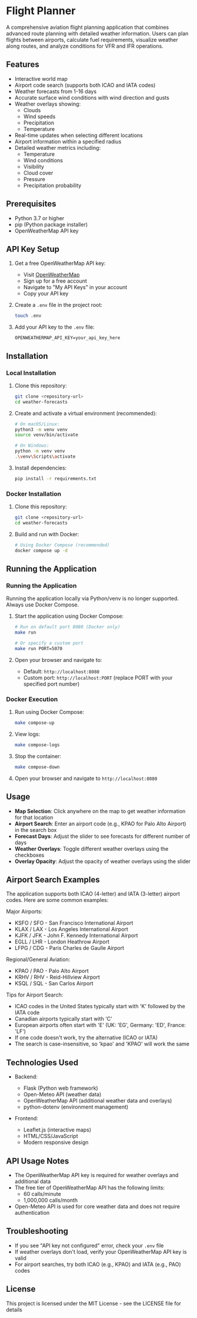 # Flight Planner

A comprehensive aviation flight planning application that combines advanced route planning with detailed weather information. Users can plan flights between airports, calculate fuel requirements, visualize weather along routes, and analyze conditions for VFR and IFR operations.

## Features

- Interactive world map
- Airport code search (supports both ICAO and IATA codes)
- Weather forecasts from 1-16 days
- Accurate surface wind conditions with wind direction and gusts
- Weather overlays showing:
  - Clouds
  - Wind speeds
  - Precipitation
  - Temperature
- Real-time updates when selecting different locations
- Airport information within a specified radius
- Detailed weather metrics including:
  - Temperature
  - Wind conditions
  - Visibility
  - Cloud cover
  - Pressure
  - Precipitation probability

## Prerequisites

- Python 3.7 or higher
- pip (Python package installer)
- OpenWeatherMap API key

## API Key Setup

1. Get a free OpenWeatherMap API key:
   - Visit [OpenWeatherMap](https://openweathermap.org/api)
   - Sign up for a free account
   - Navigate to "My API Keys" in your account
   - Copy your API key

2. Create a `.env` file in the project root:

   ```bash
   touch .env
   ```

3. Add your API key to the `.env` file:

   ```text
   OPENWEATHERMAP_API_KEY=your_api_key_here
   ```

## Installation

### Local Installation

1. Clone this repository:

   ```bash
   git clone <repository-url>
   cd weather-forecasts
   ```

2. Create and activate a virtual environment (recommended):

   ```bash
   # On macOS/Linux:
   python3 -m venv venv
   source venv/bin/activate

   # On Windows:
   python -m venv venv
   .\venv\Scripts\activate
   ```

3. Install dependencies:

   ```bash
   pip install -r requirements.txt
   ```

### Docker Installation

1. Clone this repository:

   ```bash
   git clone <repository-url>
   cd weather-forecasts
   ```

2. Build and run with Docker:

   ```bash
   # Using Docker Compose (recommended)
   docker compose up -d
   ```

## Running the Application

### Running the Application

Running the application locally via Python/venv is no longer supported. Always use Docker Compose.

1. Start the application using Docker Compose:

   ```bash
   # Run on default port 8080 (Docker only)
   make run

   # Or specify a custom port
   make run PORT=5070
   ```

2. Open your browser and navigate to:
   - Default: `http://localhost:8080`
   - Custom port: `http://localhost:PORT` (replace PORT with your specified port number)

### Docker Execution

1. Run using Docker Compose:

   ```bash
   make compose-up
   ```

2. View logs:

   ```bash
   make compose-logs
   ```

3. Stop the container:

   ```bash
   make compose-down
   ```

4. Open your browser and navigate to `http://localhost:8080`

## Usage

- **Map Selection**: Click anywhere on the map to get weather information for that location
- **Airport Search**: Enter an airport code (e.g., KPAO for Palo Alto Airport) in the search box
- **Forecast Days**: Adjust the slider to see forecasts for different number of days
- **Weather Overlays**: Toggle different weather overlays using the checkboxes
- **Overlay Opacity**: Adjust the opacity of weather overlays using the slider

## Airport Search Examples

The application supports both ICAO (4-letter) and IATA (3-letter) airport codes. Here are some common examples:

Major Airports:

- KSFO / SFO - San Francisco International Airport
- KLAX / LAX - Los Angeles International Airport
- KJFK / JFK - John F. Kennedy International Airport
- EGLL / LHR - London Heathrow Airport
- LFPG / CDG - Paris Charles de Gaulle Airport

Regional/General Aviation:

- KPAO / PAO - Palo Alto Airport
- KRHV / RHV - Reid-Hillview Airport
- KSQL / SQL - San Carlos Airport

Tips for Airport Search:

- ICAO codes in the United States typically start with 'K' followed by the IATA code
- Canadian airports typically start with 'C'
- European airports often start with 'E' (UK: 'EG', Germany: 'ED', France: 'LF')
- If one code doesn't work, try the alternative (ICAO or IATA)
- The search is case-insensitive, so 'kpao' and 'KPAO' will work the same

## Technologies Used

- Backend:
  - Flask (Python web framework)
  - Open-Meteo API (weather data)
  - OpenWeatherMap API (additional weather data and overlays)
  - python-dotenv (environment management)
  
- Frontend:
  - Leaflet.js (interactive maps)
  - HTML/CSS/JavaScript
  - Modern responsive design

## API Usage Notes

- The OpenWeatherMap API key is required for weather overlays and additional data
- The free tier of OpenWeatherMap API has the following limits:
  - 60 calls/minute
  - 1,000,000 calls/month
- Open-Meteo API is used for core weather data and does not require authentication

## Troubleshooting

- If you see "API key not configured" error, check your `.env` file
- If weather overlays don't load, verify your OpenWeatherMap API key is valid
- For airport searches, try both ICAO (e.g., KPAO) and IATA (e.g., PAO) codes

## License

This project is licensed under the MIT License - see the LICENSE file for details